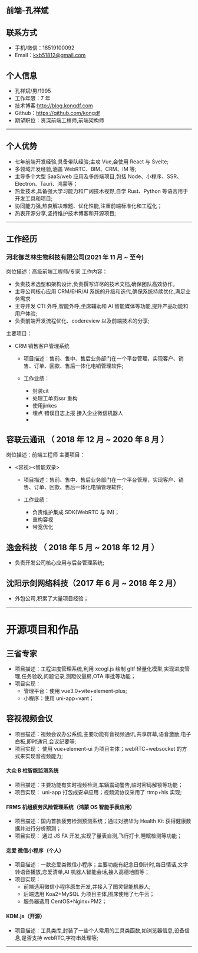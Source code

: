 ## 前端-孔祥斌

## 联系方式

- 手机/微信：18519100092
- Email：kxb51812@gmail.com

## 个人信息

- 孔祥斌/男/1995
- 工作年限：7 年
- 技术博客:http://blog.kongdf.com
- Github：https://github.com/kongdf
- 期望职位：资深前端工程师,前端架构师

---

## 个人优势

- 七年前端开发经验,具备带队经验;主攻 Vue,会使用 React 与 Svelte;
- 多领域开发经验,涵盖 WebRTC、BIM、CRM、IM 等;
- 主导多个大型 SaaS/web 应用及多终端项目,包括 Node、小程序、SSR、Electron、Tauri、鸿蒙等；
- 热爱技术,具备强大学习能力和广阔技术视野,自学 Rust、Python 等语言用于开发工具和项目;
- 协同能力强,热衷解决难题、优化性能,注重前端标准化和工程化；
- 热衷开源分享,坚持维护技术博客和开源项目;

---

## 工作经历

### 河北御芝林生物科技有限公司(2021 年 11 月 ~ 至今)

岗位描述：高级前端工程师/专家
工作内容：
  - 负责技术选型和架构设计,负责撰写详尽的技术文档,确保团队高效协作。
  - 主导公司核心应用 CRM/EHR/AI 系统的升级和迭代,确保系统持续优化,满足业务需求
  - 主导开发 CTI 外呼,智能外呼,坐席辅助和 AI 智能媒体等功能,提升产品功能和用户体验;
  - 负责前端开发流程优化、codereview 以及前端技术的分享;

主要项目：
 
  - CRM 销售客户管理系统
    - 项目描述：售前、售中、售后业务部门在一个平台管理，实现客户、销售、订单、回款、售后一体化电销管理软件;

    - 工作业绩：
      - 封装cit
      - 处理工单页ssr 重构
      - 使用jinkes
      - 埋点 错误日志上报 接入企业微信机器人 
      - 

## 容联云通讯 （ 2018 年 12 月 ~ 2020 年 8 月 ）
岗位描述：前端工程师
主要项目：
 
  - <容视><智能双录>
    - 项目描述：售前、售中、售后业务部门在一个平台管理，实现客户、销售、订单、回款、售后一体化电销管理软件;

    - 工作业绩：
      - 负责维护集成 SDK(WebRTC 与 IM)；
      - 重构容视 
      - 带宽优化
 
## 逸金科技 （ 2018 年 5 月 ~ 2018 年 12 月 ）

- 负责开发公司核心应用与后台管理系统;

## 沈阳示剑网络科技（2017 年 6 月 ~ 2018 年 2 月）

- 外包公司,积累了大量项目经验；

---

# 开源项目和作品

## 三省专家

- 项目描述：工程进度管理系统,利用 xeogl.js 绘制 gltf 轻量化模型,实现进度管理,任务验收,问题记录,测距仪量房,OTA 审批等功能；
- 项目实现：
  - 管理平台：使用 vue3.0+vite+element-plus;
  - 小程序：使用 uni-app+vant；

## 容视视频会议

- 项目描述：视频会议办公系统,主要功能有音视频通讯,共享屏幕,语音激励,电子白板,即时通讯,会议纪要等;
- 项目实现： 使用 vue+element-ui 为项目主体；webRTC+websocket 的方式来实现音视频能力;

#### 大众 B 柱智能监测系统

- 项目描述：主要功能有实时视频检测,车辆震动警告,临时密码解锁等功能；
- 项目实现： uni-app 打包成安卓应用；视频流协议采用了 rtmp+hls 实现;

#### FRMS 机组疲劳风险管理系统（鸿蒙 OS 智能手表应用）

- 项目描述：国内首款疲劳检测预测系统；通过对接华为 Health Kit 获得健康数据并进行分析预测；
- 项目实现： 通过 JS FA 开发,实现了量表自测,飞行打卡,睡眠检测等功能；

#### 恋爱 微信小程序（个人）

- 项目描述：一款恋爱类微信小程序；主要功能有纪念日倒计时,每日情话,文字转语音播放,恋爱清单,AI 机器人智能会话,接入高德地图等；
- 项目实现：
  - 前端选用微信小程序原生开发,并接入了图灵智能机器人;
  - 后端选用 Koa2+MySQL 为项目主体,图床使用了七牛云；
  - 服务器选用 CentOS+Nginx+PM2；

#### KDM.js（开源）

- 项目描述：工具类库,封装了一些个人常用的工具类函数,如浏览器信息,设备信息,是否支持 webRTC,字符串处理等;

---